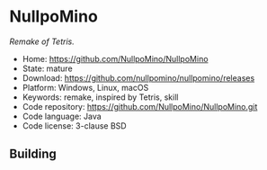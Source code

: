 # NullpoMino

_Remake of Tetris._

- Home: https://github.com/NullpoMino/NullpoMino
- State: mature
- Download: https://github.com/nullpomino/nullpomino/releases
- Platform: Windows, Linux, macOS
- Keywords: remake, inspired by Tetris, skill
- Code repository: https://github.com/NullpoMino/NullpoMino.git
- Code language: Java
- Code license: 3-clause BSD

## Building
